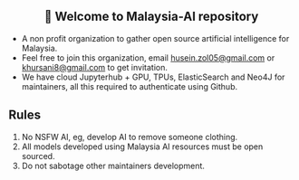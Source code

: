 <h2 align="center">👋 Welcome to Malaysia-AI repository</h2>

- A non profit organization to gather open source artificial intelligence for Malaysia.
- Feel free to join this organization, email husein.zol05@gmail.com or khursani8@gmail.com to get invitation.
- We have cloud Jupyterhub + GPU, TPUs, ElasticSearch and Neo4J for maintainers, all this required to authenticate using Github.

## Rules

1. No NSFW AI, eg, develop AI to remove someone clothing.
2. All models developed using Malaysia AI resources must be open sourced.
3. Do not sabotage other maintainers development.
